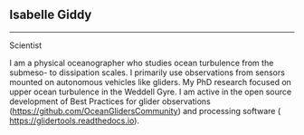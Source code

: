 ## Isabelle Giddy
***

Scientist 

I am a physical oceanographer who studies ocean turbulence from the submeso- to dissipation scales. I primarily use observations from sensors mounted on autonomous vehicles like gliders. My PhD research focused on upper ocean turbulence in the Weddell Gyre. I am active in the open source development of Best Practices for glider observations (https://github.com/OceanGlidersCommunity) and processing software ( https://glidertools.readthedocs.io). 


